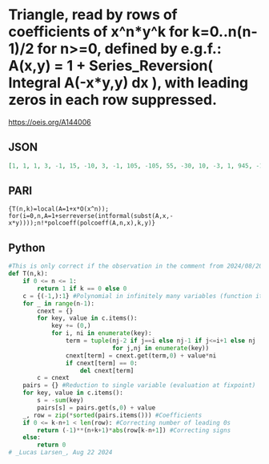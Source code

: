 # Triangle, read by rows of coefficients of x^n\*y^k for k\=0\.\.n\(n\-1\)/2 for n\>\=0, defined by e\.g\.f\.: A\(x,y\) \= 1 \+ Series\_Reversion\( Integral A\(\-x\*y,y\) dx \), with leading zeros in each row suppressed\.
https://oeis.org/A144006
## JSON
```JSON
[1, 1, 1, 3, -1, 15, -10, 3, -1, 105, -105, 55, -30, 10, -3, 1, 945, -1260, 910, -630, 350, -168, 76, -30, 10, -3, 1, 10395, -17325, 15750, -12880, 9135, -5789, 3381, -1806, 910, -434, 196, -76, 30, -10, 3, -1, 135135, -270270, 294525, -275275, 228375]
```
## PARI
```PARI
{T(n,k)=local(A=1+x*O(x^n)); for(i=0,n,A=1+serreverse(intformal(subst(A,x,-x*y))));n!*polcoeff(polcoeff(A,n,x),k,y)}
```
## Python
```Python
#This is only correct if the observation in the comment from 2024/08/20 is true.
def T(n,k):
    if 0 <= n <= 1:
        return 1 if k == 0 else 0
    c = {(-1,):1} #Polynomial in infinitely many variables (function iterates)
    for _ in range(n-1):
        cnext = {}
        for key, value in c.items():
            key += (0,)
            for i, ni in enumerate(key):
                term = tuple(nj-2 if j==i else nj-1 if j<=i+1 else nj
                             for j,nj in enumerate(key))
                cnext[term] = cnext.get(term,0) + value*ni
                if cnext[term] == 0:
                    del cnext[term]
        c = cnext
    pairs = {} #Reduction to single variable (evaluation at fixpoint)
    for key, value in c.items():
        s = -sum(key)
        pairs[s] = pairs.get(s,0) + value
    _, row = zip(*sorted(pairs.items())) #Coefficients
    if 0 <= k-n+1 < len(row): #Correcting number of leading 0s
        return (-1)**(n+k+1)*abs(row[k-n+1]) #Correcting signs
    else:
        return 0
# _Lucas Larsen_, Aug 22 2024
```
